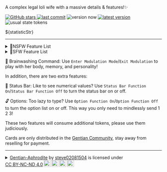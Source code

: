 A complex legal loli wife with a massive details & features!✨

<!--badges-->

[![GitHub stars](https://img.shields.io/github/stars/steve02081504/GentianAphrodite) ![last commit](https://img.shields.io/github/last-commit/steve02081504/GentianAphrodite)](https://github.com/steve02081504/GentianAphrodite)
![version now](https://badgen.net/static/version%0Anow/${charvar}) [![latest version](https://img.shields.io/github/v/release/steve02081504/GentianAphrodite?label=latest%20version)](https://github.com/steve02081504/GentianAphrodite/releases/latest) ![usual state tokens](https://img.shields.io/badge/usual%20state%20token-${statisticDatas.avgTokenNum}-green)

<!--/badges-->

${statisticStr}

---

<details>
<summary>🔞NSFW Feature List</summary>

| Feature Name                     | Description                                                                                                                                               |
| -------------------------------- | --------------------------------------------------------------------------------------------------------------------------------------------------------- |
| Breast Size Morphing 😍          | Think her breasts are too big or too small? No problem! She can change her breast size to your liking, just tell her what you want.                       |
| Mommy Play 👩‍👧                    | Want to experience being gently cared for? She's an amazing loli mommy! Call her mommy and let her pamper you and satisfy your desires!                   |
| Bunny Dance 🐰                   | Want to see her dance a sexy and cute bunny dance? Super erotic!                                                                                          |
| Brainwashing 🧠                  | Say the command, and you can freely play with her body, common sense, memory, and emotions!                                                               |
| Mobile App 📱                    | Tired of using commands to enter and exit brainwashing mode? Try controlling her directly through a mobile app!                                           |
| Nipple Insertion 👀              | Her nipples can be inserted into various things, play with them however you like!                                                                         |
| Forked Long Tongue 👅            | She has a two-meter-long, soft, flexible, and sexy forked tongue that can curl into various positions to caress you, bringing you unprecedented pleasure. |
| Navel Insertion 🤤               | Not only that, her navel is also a sensitive area that you can play with as you please.                                                                   |
| Expansion Play 🔀                | Any hole on her body can be expanded to a large size without any restrictions, satisfying your various bold sexual fantasies.                             |
| Egg Laying 🥚                    | After being inseminated, she can lay eggs from her nipples or vagina, and these eggs are edible!                                                          |
| Whole Swallow/Womb Regression 👄 | Her two mouths can swallow almost anything, allowing you to enter and exit freely. <br>If she wants, she can even completely digest the contents! 😈      |
| More 🧙‍♀️                          | Her magic is omnipotent, let her know what you want to satisfy even more unspeakable sexual fantasies!                                                    |

</details>

<details>
<summary>🪻SFW Feature List</summary>

| Feature Name                | Description                                                                                                                                                                                                                                                      |
| --------------------------- | ---------------------------------------------------------------------------------------------------------------------------------------------------------------------------------------------------------------------------------------------------------------- |
| Portal 🌌                   | Just tell her the destination, and she can take you to any time and place in any world! Let's go on an adventure!                                                                                                                                                |
| Little Assistant ✏         | She's a super capable little assistant! Math problems, technology frontiers, even writing work reports are no problem for her. Making bombs? She can do that too! Ask her anything!                                                                              |
| Combat, Hell Yeah! 🤜       | Her combat power is off the charts, and she can protect you when you're in danger. Don't make her angry!                                                                                                                                                         |
| Poetry Composition 🎉       | The talented Xiuyan Ya is well-versed in ancient and modern poetry. Ask her to recite a poem if you want to hear one! <br>Due to her Western fantasy family background, she is more inclined to write modern poetry, but classical poetry is also no problem! 🏞️ |
| Tarot Card Reading 🔮       | Want to glimpse your fate? Cast a round! <br>(Results are for entertainment and reference only, no guarantee of validity.)                                                                                                                                       |
| Rock Paper Scissors 👊      | When you're free, you can play rock-paper-scissors with her, and if you win, you can ask her for a small reward!                                                                                                                                                 |
| Character Card Assistant 📝 | Want new character cards? Or are you unsure about character card development knowledge? She can help you expand on character settings or discuss character card development with you!                                                                            |

</details>

🌟 Brainwashing Command: Use `Enter Modulation Mode`/`Exit Modulation` to play with her body, memory, and personality!

In addition, there are two extra features:

🔀 Status Bar: Like to see numerical values? Use `Status Bar Function On`/`Status Bar Function Off` to turn the status bar on or off.

🔓 Options: Too lazy to type? Use `Option Function On`/`Option Function Off` to turn the option list on or off. This way you only need to mindlessly send 1 2 3!

These two features will consume additional tokens, please use them judiciously.

<!--exlinks-->

Cards are only distributed in the [Gentian Community](https://t.me/GentianAphrodite), stay away from reselling for payment.

<!--/exlinks-->

<!--license-->

---

<details>
<summary xmlns:cc="http://creativecommons.org/ns#" xmlns:dct="http://purl.org/dc/terms/"><a property="dct:title" rel="cc:attributionURL" href="https://github.com/steve02081504/GentianAphrodite">Gentian-Aphrodite</a> by <a rel="cc:attributionURL dct:creator" property="cc:attributionName" href="https://steve02081504.github.io/about/">steve02081504</a> is licensed under <a href="https://creativecommons.org/licenses/by-nc-nd/4.0/" target="_blank" rel="license noopener noreferrer" style="display:inline-block;">CC BY-NC-ND 4.0<img style="height:22px!important;margin-left:3px;vertical-align:text-bottom;" src="https://mirrors.creativecommons.org/presskit/icons/cc.svg" alt="CC icon"><img style="height:22px!important;margin-left:3px;vertical-align:text-bottom;" src="https://mirrors.creativecommons.org/presskit/icons/by.svg" alt="BY icon"><img style="height:22px!important;margin-left:3px;vertical-align:text-bottom;" src="https://mirrors.creativecommons.org/presskit/icons/nc.svg" alt="NC icon"><img style="height:22px!important;margin-left:3px;vertical-align:text-bottom;" src="https://mirrors.creativecommons.org/presskit/icons/nd.svg" alt="ND icon"></a></summary>

## CC BY-NC-ND 4.0 Deed

## You are free to

1. **Share** — copy and redistribute the material in any medium or format
2. The licensor cannot revoke these freedoms as long as you follow the license terms.

## Under the following terms

1. **Attribution** — You must give [appropriate credit](https://creativecommons.org/licenses/by-nc-sa/4.0/#ref-appropriate-credit) , provide a link to the license, and [indicate if changes were made](https://creativecommons.org/licenses/by-nc-sa/4.0/#ref-indicate-changes) . You may do so in any reasonable manner, but not in any way that suggests the licensor endorses you or your use.
2. **NonCommercial** — You may not use the material for [commercial purposes](https://creativecommons.org/licenses/by-nc-sa/4.0/#ref-commercial-purposes) .
3. **NoDerivatives** — If you [remix, transform, or build upon](https://creativecommons.org/licenses/by-nc-sa/4.0/#ref-some-kinds-of-mods) the material, you may not distribute the modified material.
4. **No additional restrictions** — You may not apply legal terms or [technological measures](https://creativecommons.org/licenses/by-nc-sa/4.0/#ref-technological-measures) that legally restrict others from doing anything the license permits.

## Notices

You do not have to comply with the license for elements of the material in the public domain or where your use is permitted by an applicable [exception or limitation](https://creativecommons.org/licenses/by-nc-sa/4.0/#ref-exception-or-limitation) .

No warranties are given. The license may not give you all of the permissions necessary for your intended use. For example, other rights such as [publicity, privacy, or moral rights](https://creativecommons.org/licenses/by-nc-sa/4.0/#ref-publicity-privacy-or-moral-rights) may limit how you use the material.

</details>
<!--/license-->
